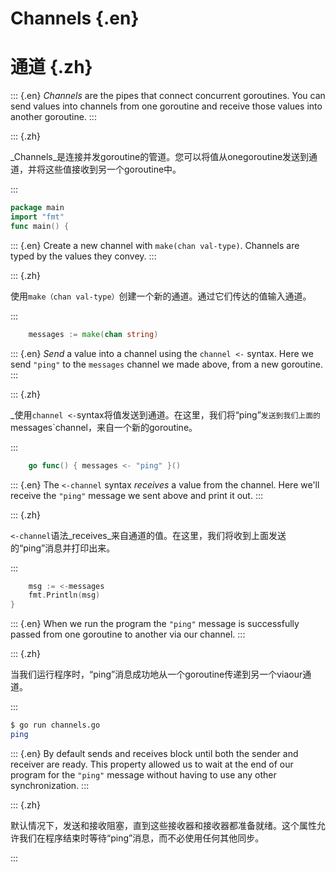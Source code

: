 
# Channels {.en}


# 通道 {.zh}


::: {.en}
_Channels_ are the pipes that connect concurrent
goroutines. You can send values into channels from one
goroutine and receive those values into another
goroutine.
:::

::: {.zh}

_Channels_是连接并发goroutine的管道。您可以将值从onegoroutine发送到通道，并将这些值接收到另一个goroutine中。

:::


```go
package main
import "fmt"
func main() {
```


::: {.en}
Create a new channel with `make(chan val-type)`.
Channels are typed by the values they convey.
:::

::: {.zh}

使用`make（chan val-type）`创建一个新的通道。通过它们传达的值输入通道。

:::


```go
	messages := make(chan string)
```


::: {.en}
_Send_ a value into a channel using the `channel <-`
syntax. Here we send `"ping"`  to the `messages`
channel we made above, from a new goroutine.
:::

::: {.zh}

_使用`channel <-`syntax将值发送到通道。在这里，我们将“ping”`发送到我们上面的`messages`channel，来自一个新的goroutine。

:::


```go
	go func() { messages <- "ping" }()
```


::: {.en}
The `<-channel` syntax _receives_ a value from the
channel. Here we'll receive the `"ping"` message
we sent above and print it out.
:::

::: {.zh}

`<-channel`语法_receives_来自通道的值。在这里，我们将收到上面发送的“ping”消息并打印出来。

:::


```go
	msg := <-messages
	fmt.Println(msg)
}
```


::: {.en}
When we run the program the `"ping"` message is
successfully passed from one goroutine to another via
our channel.
:::

::: {.zh}

当我们运行程序时，“ping”消息成功地从一个goroutine传递到另一个viaour通道。

:::


```sh
$ go run channels.go 
ping
```


::: {.en}
By default sends and receives block until both the
sender and receiver are ready. This property allowed
us to wait at the end of our program for the `"ping"`
message without having to use any other synchronization.
:::

::: {.zh}

默认情况下，发送和接收阻塞，直到这些接收器和接收器都准备就绪。这个属性允许我们在程序结束时等待“ping”消息，而不必使用任何其他同步。

:::



